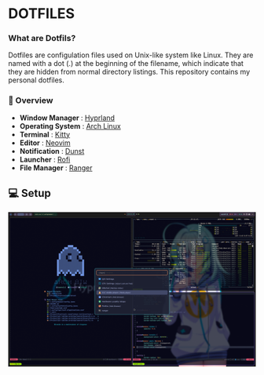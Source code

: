 # DOTFILES

### What are Dotfils?
Dotfiles are configulation files used on Unix-like system like Linux. They are 
named with a dot (.) at the beginning of the filename, which indicate that they
are hidden from normal directory listings. This repository contains my personal
dotfiles.

### 💾 Overview
- **Window Manager** : [Hyprland](https://github.com/hyprwm/Hyprland)
- **Operating System** : [Arch Linux](https://archlinux.org/)
- **Terminal** : [Kitty](https://sw.kovidgoyal.net/kitty/)
- **Editor** : [Neovim](https://neovim.io/https://neovim.io/)
- **Notification** : [Dunst](https://github.com/dunst-project/dunst)
- **Launcher** : [Rofi](https://github.com/davatorium/rofi)
- **File Manager** : [Ranger](https://github.com/ranger/ranger)

## 💻 Setup

![Screenshots](.screenshots/hyprland_scr0.png)

## 


